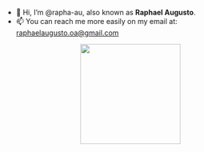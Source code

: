 - 👋 Hi, I’m @rapha-au, also known as **Raphael Augusto**.
- 📫 You can reach me more easily on my email at: raphaelaugusto.oa@gmail.com



<center><img src="https://github.com/user-attachments/assets/102ea583-537a-4a5d-b734-c1b5bc0fa487" width="200" height="200"></center>




<!---
rapha-au/rapha-au is a ✨ special ✨ repository because its `README.md` (this file) appears on your GitHub profile.
You can click the Preview link to take a look at your changes.
--->
